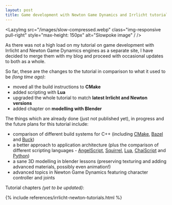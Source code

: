 ```yaml
---
layout: post
title: Game development with Newton Game Dynamics and Irrlicht tutorial
---
```


<LazyImg src="/images/slow-compressed.webp" class="img-responsive pull-right" style="max-height: 150px" alt="Slowpoke image" / />

As there was not a high load on my tutorial on game development with Irrlicht and Newton Game Dynamics engines
as a separate site, I have decided to merge them with my blog and proceed with occasional updates to both as a
whole.

So far, these are the changes to the tutorial in comparison to what it used to be _(long time ago)_:

* moved all the build instructions to **CMake**
* added scripting with **Lua**
* upgraded the whole tutorial to match **latest Irrlicht and Newton versions**
* added chapter on **modelling with Blender**

The things which are already done (just not published yet), in progress and the future plans for this tutorial include:

* comparison of different build systems for C++ (including [CMake](https://cmake.org/), [Bazel](https://bazel.build/) and [Buck](https://buckbuild.com/))
* a better approach to application architecture (plus the comparison of different scripting languages - [AngelScript](https://www.angelcode.com/angelscript/), [Squirrel](http://www.squirrel-lang.org/), [Lua](https://www.lua.org/), [ChaiScript](http://chaiscript.com/) and [Python](https://www.python.org))
* a sane 3D modelling in blender lessons (preserving texturing and adding advanced materials, possibly even animation!)
* advanced topics in Newton Game Dynamics featuring character controller and joints

Tutorial chapters <em>(yet to be updated)</em>:

{% include references/irrlicht-newton-tutorials.html %}
